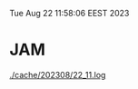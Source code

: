 Tue Aug 22 11:58:06 EEST 2023
# JAM
<a href='./cache/202308/22_11.log'>./cache/202308/22_11.log</a>
